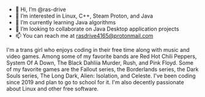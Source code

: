 - 👋 Hi, I’m @ras-drive
- 👀 I’m interested in Linux, C++, Steam Proton, and Java
- 🌱 I’m currently learning Java algorithms
- 💞️ I’m looking to collaborate on Java Desktop application projects
- 📫 You can reach me at rasdrive4165@protonmail.com

I'm a trans girl who enjoys coding in their free time along with music and video games. Among some of my favorite bands are Red Hot Chili Peppers, System Of A Down, The Black Dahliia Murder, Rush, and Pink Floyd. Some of my favorite games are the Fallout series, the Borderlands series, the Dark Souls series, The Long Dark, Alien: Isolation, and Celeste. I've been coding since 2019 and plan to go to school for it. I'm also decently passionate about Linux and other free software.

<!---
ras-drive/ras-drive is a ✨ special ✨ repository because its `README.md` (this file) appears on your GitHub profile.
You can click the Preview link to take a look at your changes.
--->
